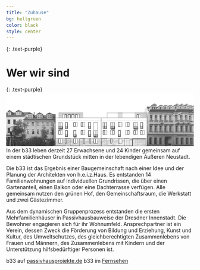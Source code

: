 ```yaml
---
title: "Zuhause"
bg: hellgruen
color: black
style: center
---
```


{: .text-purple}

# Wer wir sind

{: .text-purple}
![Fassade Böhmische Straße 33](img/b33_fassade.jpg)
In der b33 leben derzeit 27 Erwachsene und 24 Kinder gemeinsam auf einem städtischen Grundstück mitten in der lebendigen Äußeren Neustadt.

Die b33 ist das Ergebnis einer Baugemeinschaft nach einer Idee und der Planung der Architekten von h.e.i.z.Haus. Es entstanden 14 Familienwohnungen auf individuellen Grundrissen, die über einen Gartenanteil, einen Balkon oder eine Dachterrasse verfügen. Alle gemeinsam nutzen den grünen Hof, den Gemeinschaftsraum, die Werkstatt und zwei Gästezimmer.

Aus dem dynamischen Gruppenprozess entstanden die ersten Mehrfamilienhäuser in Passivhausbauweise der Dresdner Innenstadt.
Die Bewohner engagieren sich für ihr Wohnumfeld. Ansprechpartner ist ein Verein, dessen Zweck die Förderung von Bildung und Erziehung, Kunst und Kultur, des Umweltschutzes, des gleichberechtigten Zusammenlebens von Frauen und Männern, des Zusammenlebens mit Kindern und der Unterstützung hilfsbedürftiger Personen ist.

b33 auf [passivhausprojekte.de](http://www.passivhausprojekte.de/projekte.php?detail=1242)
b33 im [Fernsehen](http://de.youtube.com/watch?v=jIQZzDPPjXQ)

